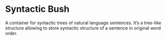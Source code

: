# Syntactic Bush
A container for syntactic trees of natural language sentences. It’s a tree-like structure allowing to store syntactic structure of a sentence in original word order.
